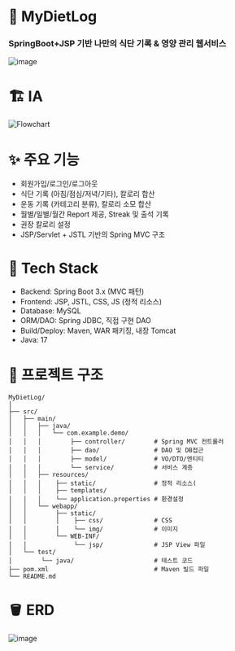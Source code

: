 # 🐤 MyDietLog
### SpringBoot+JSP 기반 나만의 식단 기록 & 영양 관리 웹서비스
![image](https://github.com/user-attachments/assets/694a5669-c510-479e-b74c-dc3c24a0e084)

# 🏗️ IA
![Flowchart](https://github.com/user-attachments/assets/c0f5fbd8-0017-4973-9aae-fc24cf506e0f)
# ✨ 주요 기능
- 회원가입/로그인/로그아웃
- 식단 기록 (아침/점심/저녁/기타), 칼로리 합산
- 운동 기록 (카테고리 분류), 칼로리 소모 합산
- 월별/일별/월간 Report 제공, Streak 및 출석 기록
- 권장 칼로리 설정
- JSP/Servlet + JSTL 기반의 Spring MVC 구조
# 🔨 Tech Stack
- Backend: Spring Boot 3.x (MVC 패턴)
- Frontend: JSP, JSTL, CSS, JS (정적 리소스)
- Database: MySQL
- ORM/DAO: Spring JDBC, 직접 구현 DAO
- Build/Deploy: Maven, WAR 패키징, 내장 Tomcat
- Java: 17
# 📁 프로젝트 구조
```
MyDietLog/
│
├── src/
│   ├── main/
│   │   ├── java/
│   │   │   └── com.example.demo/
│   │   │        ├── controller/        # Spring MVC 컨트롤러
│   │   │        ├── dao/               # DAO 및 DB접근
│   │   │        ├── model/             # VO/DTO/엔티티
│   │   │        └── service/           # 서비스 계층
│   │   ├── resources/
│   │   │    ├── static/                # 정적 리소스(
│   │   │    ├── templates/            
│   │   │    └── application.properties # 환경설정
│   │   └── webapp/
│   │        ├── static/
│   │        │    ├── css/              # CSS
│   │        │    └── img/              # 이미지
│   │        └── WEB-INF/
│   │             └── jsp/              # JSP View 파일
│   └── test/
│        └── java/                      # 테스트 코드
├── pom.xml                             # Maven 빌드 파일
└── README.md

```
# 🪣 ERD
![image](https://github.com/user-attachments/assets/e260985e-530a-4821-b823-7e4f7cee8f62)
